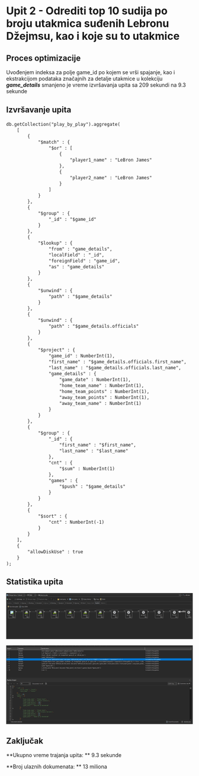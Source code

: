 # Upit 2 - Odrediti top 10 sudija po broju utakmica suđenih Lebronu Džejmsu, kao i koje su to utakmice 

## Proces optimizacije

Uvođenjem indeksa za polje game_id po kojem se vrši spajanje, kao i ekstrakcijom podataka značajnih za detalje utakmice u kolekciju **_game_details_** smanjeno je vreme izvršavanja upita sa 209 sekundi na 9.3 sekunde 

## Izvršavanje upita 

```
db.getCollection("play_by_play").aggregate(
    [
        {
            "$match" : {
                "$or" : [
                    {
                        "player1_name" : "LeBron James"
                    },
                    {
                        "player2_name" : "LeBron James"
                    }
                ]
            }
        }, 
        {
            "$group" : {
                "_id" : "$game_id"
            }
        }, 
        {
            "$lookup" : {
                "from" : "game_details",
                "localField" : "_id",
                "foreignField" : "game_id",
                "as" : "game_details"
            }
        }, 
        {
            "$unwind" : {
                "path" : "$game_details"
            }
        }, 
        {
            "$unwind" : {
                "path" : "$game_details.officials"
            }
        }, 
        {
            "$project" : {
                "game_id" : NumberInt(1),
                "first_name" : "$game_details.officials.first_name",
                "last_name" : "$game_details.officials.last_name",
                "game_details" : {
                    "game_date" : NumberInt(1),
                    "home_team_name" : NumberInt(1),
                    "home_team_points" : NumberInt(1),
                    "away_team_points" : NumberInt(1),
                    "away_team_name" : NumberInt(1)
                }
            }
        }, 
        {
            "$group" : {
                "_id" : {
                    "first_name" : "$first_name",
                    "last_name" : "$last_name"
                },
                "cnt" : {
                    "$sum" : NumberInt(1)
                },
                "games" : {
                    "$push" : "$game_details"
                }
            }
        }, 
        {
            "$sort" : {
                "cnt" : NumberInt(-1)
            }
        }
    ], 
    {
        "allowDiskUse" : true
    }
);

```

## Statistika upita 

![Upit4-PosleOptimizacije-Stats](../assets/Upit2-PosleOptimizacije-Stats.jpg)

![Upit4-Vrdnosti](../assets/Upit2-PosleOptimizacije-Values.jpg)

## Zaključak

**Ukupno vreme trajanja upita: ** 9.3 sekunde 

**Broj ulaznih dokumenata: ** 13 miliona

